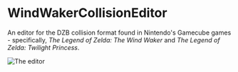 # WindWakerCollisionEditor
An editor for the DZB collision format found in Nintendo's Gamecube games - specifically, *The Legend of Zelda: The Wind Waker* and *The Legend of Zelda: Twilight Princess*.

![The editor](http://i.imgur.com/wpmOEtI.png)
